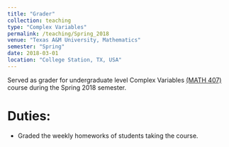 ```yaml
---
title: "Grader"
collection: teaching
type: "Complex Variables"
permalink: /teaching/Spring_2018
venue: "Texas A&M University, Mathematics"
semester: "Spring"
date: 2018-03-01
location: "College Station, TX, USA"
---
```


Served as grader for undergraduate level Complex Variables [(MATH 407)](https://www.math.tamu.edu/courses/math407/) course during the Spring 2018 semester.

Duties:
===

* Graded the weekly homeworks of students taking the course.